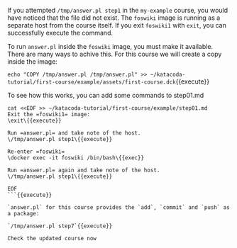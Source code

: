 If you attempted `/tmp/answer.pl step1` in the `my-example` course, you would have noticed that the file did not exist. The `foswiki` image is running as a separate host from the course itself. If you exit `foswiki1` with `exit`, you can successfully execute the command.

To run `answer.pl` inside the `foswiki` image, you must make it available. There are many ways to achive this. For this course we will create a copy inside the image:

`echo "COPY /tmp/answer.pl /tmp/answer.pl" >> ~/katacoda-tutorial/first-course/example/assets/first-course.dck`{{execute}}

To see how this works, you can add some commands to step01.md

```
cat <<EOF >> ~/katacoda-tutorial/first-course/example/step01.md
Exit the =foswiki1= image:
\exit\{{execute}}

Run =answer.pl= and take note of the host.
\/tmp/answer.pl step1\{{execute}}

Re-enter =foswiki=
\docker exec -it foswiki /bin/bash\{{exec}}

Run =answer.pl= again and take note of the host.
\/tmp/answer.pl step1\{{execute}}

EOF
```{{execute}}

`answer.pl` for this course provides the `add`, `commit` and `push` as a package:

`/tmp/answer.pl step7`{{execute}}

Check the updated course now

